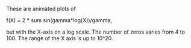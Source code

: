 These are animated plots of

   f(X) = 2  * sum sin(gamma*log(X))/gamma,

but with the X-axis on a log scale.
The number of zeros varies from 4 to 100.
The range of the X axis is up to 10^20.
